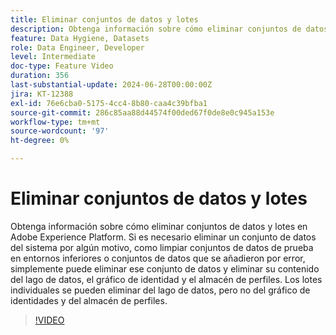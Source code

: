 ```yaml
---
title: Eliminar conjuntos de datos y lotes
description: Obtenga información sobre cómo eliminar conjuntos de datos y lotes en Adobe Experience Platform (AEP).
feature: Data Hygiene, Datasets
role: Data Engineer, Developer
level: Intermediate
doc-type: Feature Video
duration: 356
last-substantial-update: 2024-06-28T00:00:00Z
jira: KT-12388
exl-id: 76e6cba0-5175-4cc4-8b80-caa4c39bfba1
source-git-commit: 286c85aa88d44574f00ded67f0de8e0c945a153e
workflow-type: tm+mt
source-wordcount: '97'
ht-degree: 0%

---
```


# Eliminar conjuntos de datos y lotes

Obtenga información sobre cómo eliminar conjuntos de datos y lotes en Adobe Experience Platform. Si es necesario eliminar un conjunto de datos del sistema por algún motivo, como limpiar conjuntos de datos de prueba en entornos inferiores o conjuntos de datos que se añadieron por error, simplemente puede eliminar ese conjunto de datos y eliminar su contenido del lago de datos, el gráfico de identidad y el almacén de perfiles. Los lotes individuales se pueden eliminar del lago de datos, pero no del gráfico de identidades y del almacén de perfiles.

>[!VIDEO](https://video.tv.adobe.com/v/3429790/?learn=on&enablevpops)
